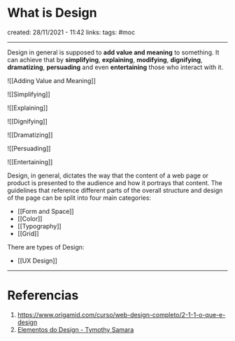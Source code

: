 # What is Design
created: 28/11/2021 - 11:42
links:
tags: #moc

---

Design in general is supposed to **add value and meaning** to something. It can achieve that by **simplifying**, **explaining**, **modifying**, **dignifying**, **dramatizing**, **persuading** and even **entertaining** those who interact with it.

![[Adding Value and Meaning]]

![[Simplifying]]

![[Explaining]]

![[Dignifying]]

![[Dramatizing]]

![[Persuading]]

![[Entertaining]]

Design, in general, dictates the way that the content of a web page or product is presented to the audience and how it portrays that content. The guidelines that reference different parts of the overall structure and design of the page can be split into four main categories:

- [[Form and Space]]
- [[Color]]
- [[Typography]]
- [[Grid]]

There are types of Design:
- [[UX Design]]

---

# Referencias
1. https://www.origamid.com/curso/web-design-completo/2-1-1-o-que-e-design
2. [Elementos do Design - Tymothy Samara](https://kupdf.net/download/elementos-do-design-guia-do-estilo-gr-aacute-fico-cap-iacute-tulo-1-timothy-samara_590ff58cdc0d602017959ea5_pdf)